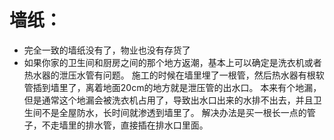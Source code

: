 # 墙纸：

- 完全一致的墙纸没有了，物业也没有存货了
- 如果你家的卫生间和厨房之间的那个地方返潮，基本上可以确定是洗衣机或者热水器的泄压水管有问题。
施工的时候在墙里埋了一根管，然后热水器有根软管插到墙里了，离着地面20cm的地方就是泄压管的出水口。
本来有个地漏，但是通常这个地漏会被洗衣机占用了，导致出水口出来的水排不出去，并且卫生间不是全屋防水，长时间就渗透到墙里了。
解决办法是买一根长一点的管子，不走墙里的排水管，直接插在排水口里面。
